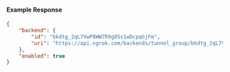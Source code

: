 <!-- Code generated for API Clients. DO NOT EDIT. -->

#### Example Response

```json
{
	"backend": {
		"id": "bkdtg_2qL7VwP8WW7R9g0Ss1wDcpqGjFm",
		"uri": "https://api.ngrok.com/backends/tunnel_group/bkdtg_2qL7VwP8WW7R9g0Ss1wDcpqGjFm"
	},
	"enabled": true
}
```
